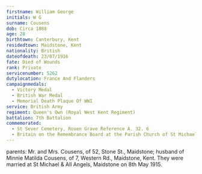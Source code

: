 ```yaml
---
firstname: William George
initials: W G
surname: Cousens
dob: Circa 1888
age: 28
birthtown: Canterbury, Kent
residedtown: Maidstone, Kent
nationality: British
dateofdeath: 23/07/1916
fate: Died of Wounds
rank: Private
servicenumber: 5262
dutylocation: France And Flanders
campaignmedals:
  - Victory Medal
  - British War Medal
  - Memorial Death Plaque Of WWI
service: British Army
regiment: Queen's Own (Royal West Kent Regiment)
battalion: 7th Battalion 
commemorated:
  - St Sever Cemetery, Rouen Grave Reference A. 32. 6
  - Britain on the Remembrance Board at the Parish Church of St Michael & All Angels, Maidstone
---
```

parents: Mr. and Mrs. Cousens, of 52, Stone St., Maidstone; 
husband of Minnie Matilda Cousens, of 7, Western Rd., Maidstone, Kent. They were married at 
St Michael & All Angels, Maidstone on 8th May 1915.


